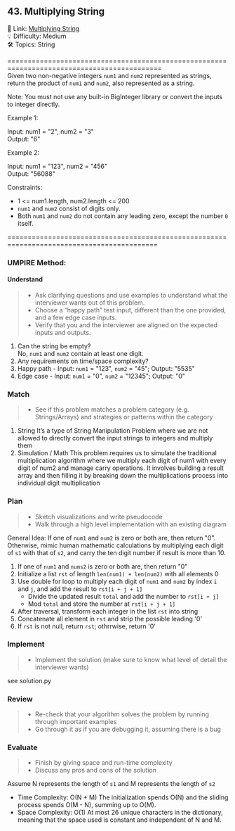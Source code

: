 ## 43. Multiplying String
🔗  Link: [Multiplying String](https://leetcode.com/problems/multiply-strings/description/)<br>
💡 Difficulty: Medium<br>
🛠️ Topics: String<br>

============================================================================================<br>
Given two non-negative integers `num1` and `num2` represented as strings, return the product of `num1` and `num2`, also represented as a string.

Note: You must not use any built-in BigInteger library or convert the inputs to integer directly.

 

Example 1:<br>

Input: num1 = "2", num2 = "3"<br>
Output: "6"<br>

Example 2:<br>

Input: num1 = "123", num2 = "456"<br>
Output: "56088"<br>
 

Constraints:<br>

- 1 <= num1.length, num2.length <= 200
- `num1` and `num2` consist of digits only.
- Both `num1` and `num2` do not contain any leading zero, except the number `0` itself.

===========================================================================================<br>
### UMPIRE Method:
#### Understand

> - Ask clarifying questions and use examples to understand what the interviewer wants out of this problem.
> - Choose a “happy path” test input, different than the one provided, and a few edge case inputs. 
> - Verify that you and the interviewer are aligned on the expected inputs and outputs.
1. Can the string be empty?<br>
   No, `num1` and `num2` contain at least one digit.<br>
2. Any requirements on time/space complexity?<br>
3. Happy path - Input: `num1` = "123", `num2` = "45"; Output: "5535"
5. Edge case - Input: `num1` = "0", `num2` = "12345"; Output: "0"

### Match
> - See if this problem matches a problem category (e.g. Strings/Arrays) and strategies or patterns within the category
1. String
   It’s a type of String Manipulation Problem where we are not allowed to directly convert the input strings to integers and multiply them
3. Simulation / Math
   This problem requires us to simulate the traditional multiplication algorithm where we multiply each digit of num1 with every digit of num2 and manage carry operations.
   It involves building a result array and then filling it by breaking down the multiplications process into individual digit multiplication
   
### Plan
> - Sketch visualizations and write pseudocode
> - Walk through a high level implementation with an existing diagram

General Idea: If one of `num1` and `num2` is zero or both are, then return "0". Otherwise, mimic human mathematic calculations by multiplying each digit of `s1` with that of `s2`, and carry the ten digit number if result is more than 10.<br>

1) If one of `num1` and `nums2` is zero or both are, then return "0"
2) Initialize a list `rst` of length `len(num1) + len(num2)` with all elements 0
3) Use double for loop to multiply each digit of `num1` and `num2` by index `i` and `j`, and add the result to `rst[i + j + 1]`
   - Divide the updated result `total` and add the number to `rst[i + j] `
   - Mod `total` and store the number at `rst[i + j + 1]`
6) After traversal, transform each integer in the list `rst` into string
7) Concatenate all element in `rst` and strip the possible leading '0'
8) If `rst` is not null, return `rst`; othrrwise, return '0'
    
### Implement
> - Implement the solution (make sure to know what level of detail the interviewer wants)

see solution.py

### Review
> - Re-check that your algorithm solves the problem by running through important examples
> - Go through it as if you are debugging it, assuming there is a bug
### Evaluate
> - Finish by giving space and run-time complexity
> - Discuss any pros and cons of the solution

Assume N represents the length of `s1` and M represents the length of `s2`

- Time Complexity: O(N + M)
  The initialization spends O(N) and the sliding process spends O(M - N), summing up to O(M).
- Space Complexity: O(1)
  At most 26 unique characters in the dictionary, meaning that the space used is constant and independent of N and M.
  
